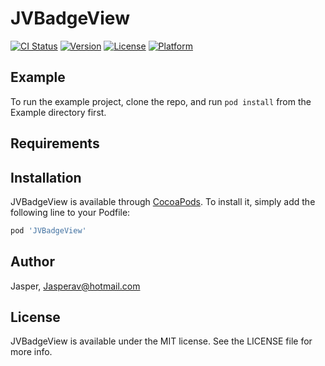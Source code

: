 # JVBadgeView

[![CI Status](https://img.shields.io/travis/Jasper/JVBadgeView.svg?style=flat)](https://travis-ci.org/Jasper/JVBadgeView)
[![Version](https://img.shields.io/cocoapods/v/JVBadgeView.svg?style=flat)](https://cocoapods.org/pods/JVBadgeView)
[![License](https://img.shields.io/cocoapods/l/JVBadgeView.svg?style=flat)](https://cocoapods.org/pods/JVBadgeView)
[![Platform](https://img.shields.io/cocoapods/p/JVBadgeView.svg?style=flat)](https://cocoapods.org/pods/JVBadgeView)

## Example

To run the example project, clone the repo, and run `pod install` from the Example directory first.

## Requirements

## Installation

JVBadgeView is available through [CocoaPods](https://cocoapods.org). To install
it, simply add the following line to your Podfile:

```ruby
pod 'JVBadgeView'
```

## Author

Jasper, Jasperav@hotmail.com

## License

JVBadgeView is available under the MIT license. See the LICENSE file for more info.
